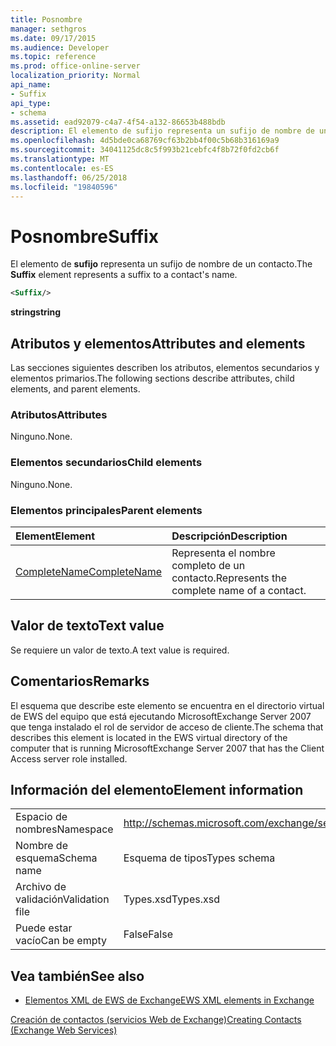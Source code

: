 ```yaml
---
title: Posnombre
manager: sethgros
ms.date: 09/17/2015
ms.audience: Developer
ms.topic: reference
ms.prod: office-online-server
localization_priority: Normal
api_name:
- Suffix
api_type:
- schema
ms.assetid: ead92079-c4a7-4f54-a132-86653b488bdb
description: El elemento de sufijo representa un sufijo de nombre de un contacto.
ms.openlocfilehash: 4d5bde0ca68769cf63b2bb4f00c5b68b316169a9
ms.sourcegitcommit: 34041125dc8c5f993b21cebfc4f8b72f0fd2cb6f
ms.translationtype: MT
ms.contentlocale: es-ES
ms.lasthandoff: 06/25/2018
ms.locfileid: "19840596"
---
```

# <a name="suffix"></a><span data-ttu-id="01ea2-103">Posnombre</span><span class="sxs-lookup"><span data-stu-id="01ea2-103">Suffix</span></span>

<span data-ttu-id="01ea2-104">El elemento de **sufijo** representa un sufijo de nombre de un contacto.</span><span class="sxs-lookup"><span data-stu-id="01ea2-104">The **Suffix** element represents a suffix to a contact's name.</span></span> 
  
```xml
<Suffix/>
```

 <span data-ttu-id="01ea2-105">**string**</span><span class="sxs-lookup"><span data-stu-id="01ea2-105">**string**</span></span>
## <a name="attributes-and-elements"></a><span data-ttu-id="01ea2-106">Atributos y elementos</span><span class="sxs-lookup"><span data-stu-id="01ea2-106">Attributes and elements</span></span>

<span data-ttu-id="01ea2-107">Las secciones siguientes describen los atributos, elementos secundarios y elementos primarios.</span><span class="sxs-lookup"><span data-stu-id="01ea2-107">The following sections describe attributes, child elements, and parent elements.</span></span>
  
### <a name="attributes"></a><span data-ttu-id="01ea2-108">Atributos</span><span class="sxs-lookup"><span data-stu-id="01ea2-108">Attributes</span></span>

<span data-ttu-id="01ea2-109">Ninguno.</span><span class="sxs-lookup"><span data-stu-id="01ea2-109">None.</span></span>
  
### <a name="child-elements"></a><span data-ttu-id="01ea2-110">Elementos secundarios</span><span class="sxs-lookup"><span data-stu-id="01ea2-110">Child elements</span></span>

<span data-ttu-id="01ea2-111">Ninguno.</span><span class="sxs-lookup"><span data-stu-id="01ea2-111">None.</span></span>
  
### <a name="parent-elements"></a><span data-ttu-id="01ea2-112">Elementos principales</span><span class="sxs-lookup"><span data-stu-id="01ea2-112">Parent elements</span></span>

|<span data-ttu-id="01ea2-113">**Element**</span><span class="sxs-lookup"><span data-stu-id="01ea2-113">**Element**</span></span>|<span data-ttu-id="01ea2-114">**Descripción**</span><span class="sxs-lookup"><span data-stu-id="01ea2-114">**Description**</span></span>|
|:-----|:-----|
|[<span data-ttu-id="01ea2-115">CompleteName</span><span class="sxs-lookup"><span data-stu-id="01ea2-115">CompleteName</span></span>](completename.md) <br/> |<span data-ttu-id="01ea2-116">Representa el nombre completo de un contacto.</span><span class="sxs-lookup"><span data-stu-id="01ea2-116">Represents the complete name of a contact.</span></span>  <br/> |
   
## <a name="text-value"></a><span data-ttu-id="01ea2-117">Valor de texto</span><span class="sxs-lookup"><span data-stu-id="01ea2-117">Text value</span></span>

<span data-ttu-id="01ea2-118">Se requiere un valor de texto.</span><span class="sxs-lookup"><span data-stu-id="01ea2-118">A text value is required.</span></span>
  
## <a name="remarks"></a><span data-ttu-id="01ea2-119">Comentarios</span><span class="sxs-lookup"><span data-stu-id="01ea2-119">Remarks</span></span>

<span data-ttu-id="01ea2-120">El esquema que describe este elemento se encuentra en el directorio virtual de EWS del equipo que está ejecutando MicrosoftExchange Server 2007 que tenga instalado el rol de servidor de acceso de cliente.</span><span class="sxs-lookup"><span data-stu-id="01ea2-120">The schema that describes this element is located in the EWS virtual directory of the computer that is running MicrosoftExchange Server 2007 that has the Client Access server role installed.</span></span>
  
## <a name="element-information"></a><span data-ttu-id="01ea2-121">Información del elemento</span><span class="sxs-lookup"><span data-stu-id="01ea2-121">Element information</span></span>

|||
|:-----|:-----|
|<span data-ttu-id="01ea2-122">Espacio de nombres</span><span class="sxs-lookup"><span data-stu-id="01ea2-122">Namespace</span></span>  <br/> |http://schemas.microsoft.com/exchange/services/2006/types  <br/> |
|<span data-ttu-id="01ea2-123">Nombre de esquema</span><span class="sxs-lookup"><span data-stu-id="01ea2-123">Schema name</span></span>  <br/> |<span data-ttu-id="01ea2-124">Esquema de tipos</span><span class="sxs-lookup"><span data-stu-id="01ea2-124">Types schema</span></span>  <br/> |
|<span data-ttu-id="01ea2-125">Archivo de validación</span><span class="sxs-lookup"><span data-stu-id="01ea2-125">Validation file</span></span>  <br/> |<span data-ttu-id="01ea2-126">Types.xsd</span><span class="sxs-lookup"><span data-stu-id="01ea2-126">Types.xsd</span></span>  <br/> |
|<span data-ttu-id="01ea2-127">Puede estar vacío</span><span class="sxs-lookup"><span data-stu-id="01ea2-127">Can be empty</span></span>  <br/> |<span data-ttu-id="01ea2-128">False</span><span class="sxs-lookup"><span data-stu-id="01ea2-128">False</span></span>  <br/> |
   
## <a name="see-also"></a><span data-ttu-id="01ea2-129">Vea también</span><span class="sxs-lookup"><span data-stu-id="01ea2-129">See also</span></span>



- [<span data-ttu-id="01ea2-130">Elementos XML de EWS de Exchange</span><span class="sxs-lookup"><span data-stu-id="01ea2-130">EWS XML elements in Exchange</span></span>](ews-xml-elements-in-exchange.md)


[<span data-ttu-id="01ea2-131">Creación de contactos (servicios Web de Exchange)</span><span class="sxs-lookup"><span data-stu-id="01ea2-131">Creating Contacts (Exchange Web Services)</span></span>](http://msdn.microsoft.com/library/4845917e-70d1-481c-bbd7-011ec6571789%28Office.15%29.aspx)

